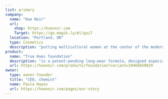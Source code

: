 ```yaml
---
list: primary
company:
  name: "Hue Noir"
  url:
    shop: https://huenoir.com
    Target: https://go.magik.ly/ml/gui7
  location: "Portland, OR"
  type: Cosmetics
  description: "putting multicultural women at the center of the modern beauty movement"
product:
  name: "True Hues foundation"
  description: "in a patent-pending long-wear formula, designed especially for women of color"
  url: https://huenoir.com/products/foundation?variant=34466650829
owner:
  type: owner-founder
  title: "CEO, chemist"
  name: Paula Hayes
  url: https://huenoir.com/pages/our-story
---
```

